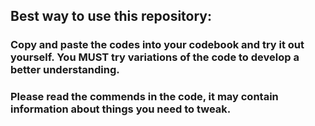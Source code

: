 ## Best way to use this repository:
### Copy and paste the codes into your codebook and try it out yourself. You MUST try variations of the code to develop a better understanding.
### Please read the commends in the code, it may contain information about things you need to tweak.
